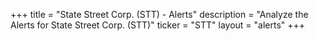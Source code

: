 +++
title = "State Street Corp. (STT) - Alerts"
description = "Analyze the Alerts for State Street Corp. (STT)"
ticker = "STT"
layout = "alerts"
+++

